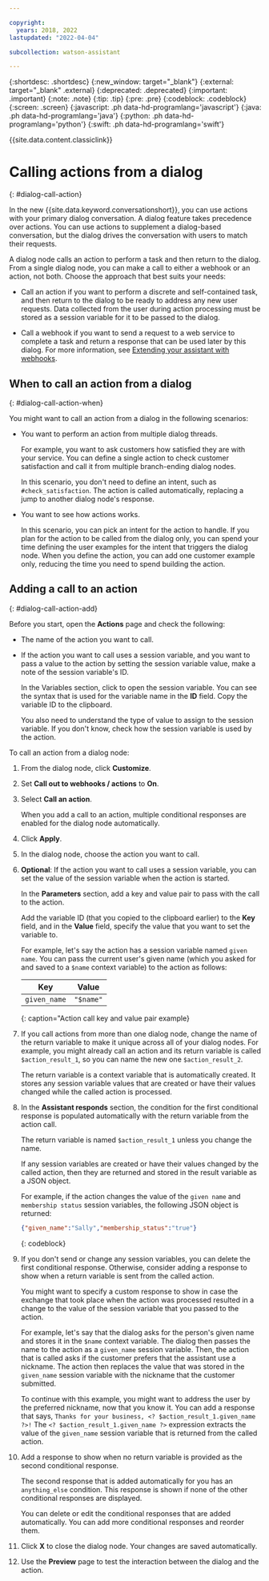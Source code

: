 ```yaml
---

copyright:
  years: 2018, 2022
lastupdated: "2022-04-04"

subcollection: watson-assistant

---
```


{:shortdesc: .shortdesc}
{:new_window: target="_blank"}
{:external: target="_blank" .external}
{:deprecated: .deprecated}
{:important: .important}
{:note: .note}
{:tip: .tip}
{:pre: .pre}
{:codeblock: .codeblock}
{:screen: .screen}
{:javascript: .ph data-hd-programlang='javascript'}
{:java: .ph data-hd-programlang='java'}
{:python: .ph data-hd-programlang='python'}
{:swift: .ph data-hd-programlang='swift'}

{{site.data.content.classiclink}}

# Calling actions from a dialog
{: #dialog-call-action}

In the new {{site.data.keyword.conversationshort}}, you can use actions with your primary dialog conversation. A dialog feature takes precedence over actions. You can use actions to supplement a dialog-based conversation, but the dialog drives the conversation with users to match their requests.

A dialog node calls an action to perform a task and then return to the dialog. From a single dialog node, you can make a call to either a webhook or an action, not both. Choose the approach that best suits your needs:

- Call an action if you want to perform a discrete and self-contained task, and then return to the dialog to be ready to address any new user requests. Data collected from the user during action processing must be stored as a session variable for it to be passed to the dialog.

- Call a webhook if you want to send a request to a web service to complete a task and return a response that can be used later by this dialog. For more information, see [Extending your assistant with webhooks](/docs/watson-assistant?topic=watson-assistant-webhook-overview). 

## When to call an action from a dialog
{: #dialog-call-action-when}

You might want to call an action from a dialog in the following scenarios:

- You want to perform an action from multiple dialog threads. 

    For example, you want to ask customers how satisfied they are with your service. You can define a single action to check customer satisfaction and call it from multiple branch-ending dialog nodes.

    In this scenario, you don't need to define an intent, such as `#check_satisfaction`. The action is called automatically, replacing a jump to another dialog node's response.

- You want to see how actions works. 

    In this scenario, you can pick an intent for the action to handle. If you plan for the action to be called from the dialog only, you can spend your time defining the user examples for the intent that triggers the dialog node. When you define the action, you can add one customer example only, reducing the time you need to spend building the action.

## Adding a call to an action
{: #dialog-call-action-add}

Before you start, open the **Actions** page and check the following:

- The name of the action you want to call. 

- If the action you want to call uses a session variable, and you want to pass a value to the action by setting the session variable value, make a note of the session variable's ID.

    In the Variables section, click to open the session variable. You can see the syntax that is used for the variable name in the **ID** field. Copy the variable ID to the clipboard. 
  
    You also need to understand the type of value to assign to the session variable. If you don't know, check how the session variable is used by the action.

To call an action from a dialog node:

1.  From the dialog node, click **Customize**.

1.  Set **Call out to webhooks / actions** to **On**.

1.  Select **Call an action**.

    When you add a call to an action, multiple conditional responses are enabled for the dialog node automatically.

1.  Click **Apply**. 

1. In the dialog node, choose the action you want to call.

1.  **Optional**: If the action you want to call uses a session variable, you can set the value of the session variable when the action is started.

    In the **Parameters** section, add a key and value pair to pass with the call to the action.

    Add the variable ID (that you copied to the clipboard earlier) to the **Key** field, and in the **Value** field, specify the value that you want to set the variable to.
    
    For example, let's say the action has a session variable named `given name`. You can pass the current user's given name (which you asked for and saved to a `$name` context variable) to the action as follows:

    | Key | Value |
    | --- | --- |
    | `given_name` | `"$name"` |
    {: caption="Action call key and value pair example}

1.  If you call actions from more than one dialog node, change the name of the return variable to make it unique across all of your dialog nodes. For example, you might already call an action and its return variable is called `$action_result_1`, so you can name the new one `$action_result_2`.

    The return variable is a context variable that is automatically created. It stores any session variable values that are created or have their values changed while the called action is processed.

1.  In the **Assistant responds** section, the condition for the first conditional response is populated automatically with the return variable from the action call.

    The return variable is named `$action_result_1` unless you change the name. 
    
    If any session variables are created or have their values changed by the called action, then they are returned and stored in the result variable as a JSON object. 

    For example, if the action changes the value of the `given name` and `membership status` session variables, the following JSON object is returned:

    ```json
    {"given_name":"Sally","membership_status":"true"}
    ```
    {: codeblock}

1.  If you don't send or change any session variables, you can delete the first conditional response. Otherwise, consider adding a response to show when a return variable is sent from the called action.

    You might want to specify a custom response to show in case the exchange that took place when the action was processed resulted in a change to the value of the session variable that you passed to the action.
    
    For example, let's say that the dialog asks for the person's given name and stores it in the `$name` context variable. The dialog then passes the name to the action as a `given_name` session variable. Then, the action that is called asks if the customer prefers that the assistant use a nickname. The action then replaces the value that was stored in the `given_name` session variable with the nickname that the customer submitted.

    To continue with this example, you might want to address the user by the preferred nickname, now that you know it. You can add a response that says, `Thanks for your business, <? $action_result_1.given_name ?>!` The `<? $action_result_1.given_name ?>` expression extracts the value of the `given_name` session variable that is returned from the called action.

1.  Add a response to show when no return variable is provided as the second conditional response.

    The second response that is added automatically for you has an `anything_else` condition. This response is shown if none of the other conditional responses are displayed. 

    You can delete or edit the conditional responses that are added automatically. You can add more conditional responses and reorder them.

1.  Click **X** to close the dialog node. Your changes are saved automatically.

1. Use the **Preview** page to test the interaction between the dialog and the action.




